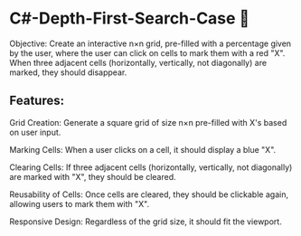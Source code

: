 # C#-Depth-First-Search-Case 👾 

Objective: Create an interactive  n×n grid, pre-filled with a percentage given by the user, where the user can click on cells to mark them with a red "X". When three adjacent cells (horizontally, vertically, not diagonally) are marked, they should disappear.

## Features:

Grid Creation: Generate a square grid of size n×n pre-filled with X's based on user input.

Marking Cells: When a user clicks on a cell, it should display a blue "X".

Clearing Cells: If three adjacent cells (horizontally, vertically, not diagonally) are marked with "X", they should be cleared.

Reusability of Cells: Once cells are cleared, they should be clickable again, allowing users to mark them with "X".

Responsive Design: Regardless of the grid size, it should fit the viewport.
